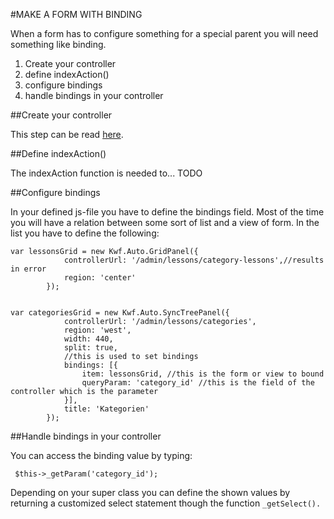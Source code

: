 #MAKE A FORM WITH BINDING

When a form has to configure something for a special parent you will need something like binding.
1. Create your controller
2. define indexAction()
3. configure bindings
4. handle bindings in your controller

##Create your controller

This step can be read [here](../controllers/quick-start/).

##Define indexAction()

The indexAction function is needed to... TODO

##Configure bindings

In your defined js-file you have to define the bindings field. Most of the time you will have a relation 
between some sort of list and a view of form. In the list you have to define the following:


    var lessonsGrid = new Kwf.Auto.GridPanel({
                controllerUrl: '/admin/lessons/category-lessons',//results in error
                region: 'center'
            });
     
     
    var categoriesGrid = new Kwf.Auto.SyncTreePanel({
                controllerUrl: '/admin/lessons/categories',
                region: 'west',
                width: 440,
                split: true,
                //this is used to set bindings
                bindings: [{
                    item: lessonsGrid, //this is the form or view to bound
                    queryParam: 'category_id' //this is the field of the controller which is the parameter
                }],
                title: 'Kategorien'
            });
            
##Handle bindings in your controller
            
You can access the binding value by typing:
            
     $this->_getParam('category_id');
            
Depending on your super class you can define the shown values by returning a customized select statement though 
the function `_getSelect(). `           
